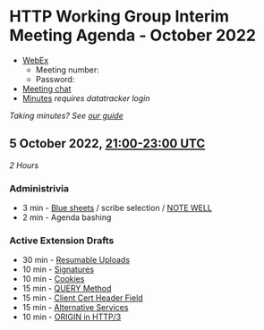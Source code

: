 # HTTP Working Group Interim Meeting Agenda - October 2022

* [WebEx]()
  - Meeting number: 
  - Password: 
* [Meeting chat](xmpp:httpbis@jabber.ietf.org?join)
* [Minutes](https://notes.ietf.org/notes-httpbis-22-10) _requires datatracker login_

*Taking minutes? See [our guide](https://github.com/httpwg/wiki/wiki/TakingMinutes)*


## 5 October 2022, [21:00-23:00 UTC](https://www.timeanddate.com/worldclock/fixedtime.html?msg=HTTP+Working+Group+October+2022+Interim+Meeting&iso=20221005T21&p1=1440&ah=2)

_2 Hours_

### Administrivia

*  3 min - [Blue sheets](https://notes.ietf.org/bluesheet-httpbis-22-10) / scribe selection / [NOTE WELL](https://www.ietf.org/about/note-well/)
*  2 min - Agenda bashing

### Active Extension Drafts

* 30 min - [Resumable Uploads](https://httpwg.org/http-extensions/draft-ietf-httpbis-resumable-upload.html)
* 10 min - [Signatures](https://httpwg.org/http-extensions/draft-ietf-httpbis-message-signatures.html)
* 10 min - [Cookies](https://httpwg.org/http-extensions/draft-ietf-httpbis-rfc6265bis.html)
* 15 min - [QUERY Method](https://httpwg.org/http-extensions/draft-ietf-httpbis-safe-method-w-body.html)
* 15 min - [Client Cert Header Field](https://httpwg.org/http-extensions/draft-ietf-httpbis-client-cert-field.html)
* 15 min - [Alternative Services](https://httpwg.org/http-extensions/draft-ietf-httpbis-rfc7838bis.html)
* 10 min - [ORIGIN in HTTP/3](https://httpwg.org/http-extensions/draft-ietf-httpbis-origin-h3.html)
 